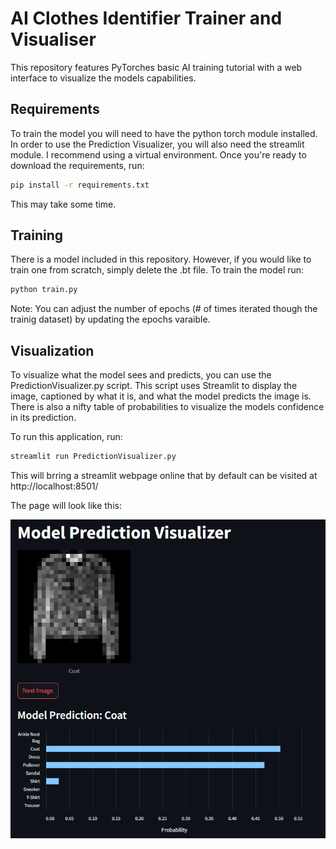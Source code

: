 # AI Clothes Identifier Trainer and Visualiser
This repository features PyTorches basic AI training tutorial with a web interface to visualize the models capabilities. 
## Requirements
To train the model you will need to have the python torch module installed. In order to use the Prediction Visualizer, you will also need the streamlit module. I recommend using a virtual environment. Once you're ready to download the requirements, run:
```bash
pip install -r requirements.txt
```
This may take some time.
## Training
There is a model included in this repository. However, if you would like to train one from scratch, simply delete the .bt file. To train the model run:
```bash
python train.py
```
Note: You can adjust the number of epochs (# of times iterated though the trainig dataset) by updating the epochs varaible.
## Visualization
To visualize what the model sees and predicts, you can use the PredictionVisualizer.py script. This script uses Streamlit to display the image, captioned by what it is, and what the model predicts the image is. There is also a nifty table of probabilities to visualize the models confidence in its prediction.

To run this application, run:
```bash
streamlit run PredictionVisualizer.py
```
This will brring a streamlit webpage online that by default can be visited at http://localhost:8501/

The page will look like this:

![Visualizer](./img/Visualizer.png)
